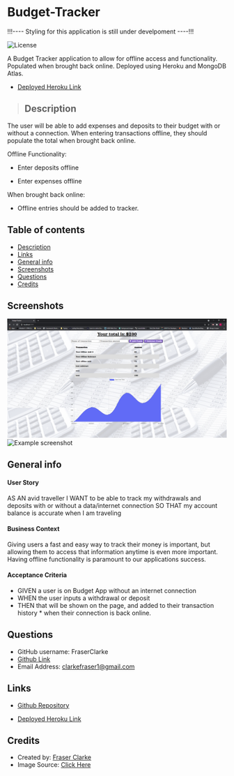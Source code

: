 # Budget-Tracker

!!!---- Styling for this application is still under develpoment ----!!!

![License](https://img.shields.io/badge/License-MIT-blue.svg)

A Budget Tracker application to allow for offline access and functionality. Populated when brought back online.
Deployed using Heroku and MongoDB Atlas.

- [Deployed Heroku Link](https://obscure-river-26700.herokuapp.com/)

> ## Description

The user will be able to add expenses and deposits to their budget with or without a connection. When entering transactions offline, they should populate the total when brought back online.

Offline Functionality:

- Enter deposits offline

- Enter expenses offline

When brought back online:

- Offline entries should be added to tracker.

## Table of contents

- [Description](#Description)
- [Links](#Links)
- [General info](#general-info)
- [Screenshots](#Screenshots)
- [Questions](#Questions)
- [Credits](#Credits)

## Screenshots

![Example screenshot](https://raw.githubusercontent.com/FraserClarke/Budget-Tracker/main/public/img/budget1.PNG)
![Example screenshot](https://raw.githubusercontent.com/FraserClarke/Budget-Tracker/main/public/img/budgetGif.GIF)

## General info

#### User Story

AS AN avid traveller
I WANT to be able to track my withdrawals and deposits with or without a data/internet connection
SO THAT my account balance is accurate when I am traveling

#### Business Context

Giving users a fast and easy way to track their money is important, but allowing them to access that information anytime is even more important. Having offline functionality is paramount to our applications success.

#### Acceptance Criteria

- GIVEN a user is on Budget App without an internet connection
- WHEN the user inputs a withdrawal or deposit
- THEN that will be shown on the page, and added to their transaction history \* when their connection is back online.

## Questions

- GitHub username: FraserClarke
- [Github Link](https://github.com/FraserClarke)
- Email Address: clarkefraser1@gmail.com

## Links

- [Github Repository](https://github.com/FraserClarke/Budget-Tracker)

- [Deployed Heroku Link](https://obscure-river-26700.herokuapp.com/)

## Credits

- Created by: [Fraser Clarke](https://github.com/FraserClarke)
- Image Source: [Click Here](https://sunstatestrata.com.au/wp-content/uploads/2017/06/Budget2-1080x675.jpg)
